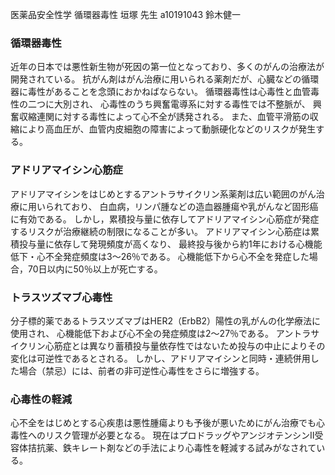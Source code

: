 医薬品安全性学
循環器毒性
垣塚 先生
a10191043 鈴木健一

### 循環器毒性
近年の日本では悪性新生物が死因の第一位となっており、多くのがんの治療法が開発されている。
抗がん剤はがん治療に用いられる薬剤だが、心臓などの循環器に毒性があることを念頭におかねばならない。
循環器毒性は心毒性と血管毒性の二つに大別され、
心毒性のうち興奮電導系に対する毒性では不整脈が、
興奮収縮連関に対する毒性によって心不全が誘発される。
また、血管平滑筋の収縮により高血圧が、血管内皮細胞の障害によって動脈硬化などのリスクが発生する。

### アドリアマイシン心筋症
アドリアマイシンをはじめとするアントラサイクリン系薬剤は広い範囲のがん治療に用いられており、
白血病，リンパ腫などの造血器腫瘍や乳がんなど固形癌に有効である。
しかし，累積投与量に依存してアドリアマイシン心筋症が発症するリスクが治療継続の制限になることが多い。
アドリアマイシン心筋症は累積投与量に依存して発現頻度が高くなり、
最終投与後から約1年における心機能低下・心不全発症頻度は3〜26％である。
心機能低下から心不全を発症した場合，70日以内に50％以上が死亡する。

### トラスツズマブ心毒性
分子標的薬であるトラスツズマブはHER2（ErbB2）陽性の乳がんの化学療法に使用され、
心機能低下および心不全の発症頻度は2〜27％である。
アントラサイクリン心筋症とは異なり蓄積投与量依存性ではないため投与の中止によりその変化は可逆性であるとされる。
しかし、アドリアマイシンと同時・連続併用した場合（禁忌）には、前者の非可逆性心毒性をさらに増強する。

### 心毒性の軽減
心不全をはじめとする心疾患は悪性腫瘍よりも予後が悪いためにがん治療でも心毒性へのリスク管理が必要となる。
現在はプロドラッグやアンジオテンシンⅡ受容体拮抗薬、鉄キレート剤などの手法により心毒性を軽減する試みがなされている。
